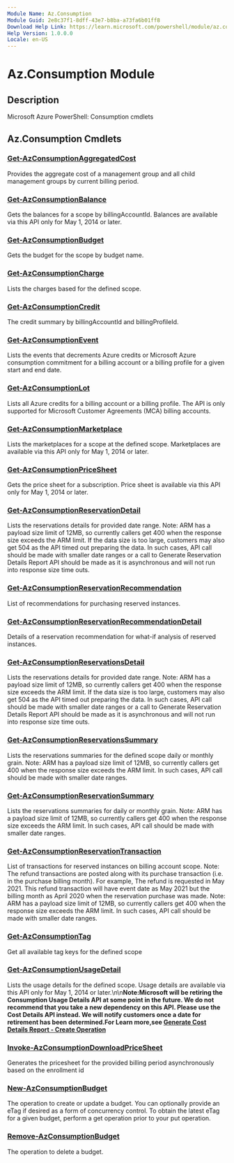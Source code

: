 ```yaml
---
Module Name: Az.Consumption
Module Guid: 2e8c37f1-8dff-43e7-b8ba-a73fa6b01ff8
Download Help Link: https://learn.microsoft.com/powershell/module/az.consumption
Help Version: 1.0.0.0
Locale: en-US
---
```


# Az.Consumption Module
## Description
Microsoft Azure PowerShell: Consumption cmdlets

## Az.Consumption Cmdlets
### [Get-AzConsumptionAggregatedCost](Get-AzConsumptionAggregatedCost.md)
Provides the aggregate cost of a management group and all child management groups by current billing period.

### [Get-AzConsumptionBalance](Get-AzConsumptionBalance.md)
Gets the balances for a scope by billingAccountId.
Balances are available via this API only for May 1, 2014 or later.

### [Get-AzConsumptionBudget](Get-AzConsumptionBudget.md)
Gets the budget for the scope by budget name.

### [Get-AzConsumptionCharge](Get-AzConsumptionCharge.md)
Lists the charges based for the defined scope.

### [Get-AzConsumptionCredit](Get-AzConsumptionCredit.md)
The credit summary by billingAccountId and billingProfileId.

### [Get-AzConsumptionEvent](Get-AzConsumptionEvent.md)
Lists the events that decrements Azure credits or Microsoft Azure consumption commitment for a billing account or a billing profile for a given start and end date.

### [Get-AzConsumptionLot](Get-AzConsumptionLot.md)
Lists all Azure credits for a billing account or a billing profile.
The API is only supported for Microsoft Customer Agreements (MCA) billing accounts.

### [Get-AzConsumptionMarketplace](Get-AzConsumptionMarketplace.md)
Lists the marketplaces for a scope at the defined scope.
Marketplaces are available via this API only for May 1, 2014 or later.

### [Get-AzConsumptionPriceSheet](Get-AzConsumptionPriceSheet.md)
Gets the price sheet for a subscription.
Price sheet is available via this API only for May 1, 2014 or later.

### [Get-AzConsumptionReservationDetail](Get-AzConsumptionReservationDetail.md)
Lists the reservations details for provided date range.
Note: ARM has a payload size limit of 12MB, so currently callers get 400 when the response size exceeds the ARM limit.
If the data size is too large, customers may also get 504 as the API timed out preparing the data.
In such cases, API call should be made with smaller date ranges or a call to Generate Reservation Details Report API should be made as it is asynchronous and will not run into response size time outs.

### [Get-AzConsumptionReservationRecommendation](Get-AzConsumptionReservationRecommendation.md)
List of recommendations for purchasing reserved instances.

### [Get-AzConsumptionReservationRecommendationDetail](Get-AzConsumptionReservationRecommendationDetail.md)
Details of a reservation recommendation for what-if analysis of reserved instances.

### [Get-AzConsumptionReservationsDetail](Get-AzConsumptionReservationsDetail.md)
Lists the reservations details for provided date range.
Note: ARM has a payload size limit of 12MB, so currently callers get 400 when the response size exceeds the ARM limit.
If the data size is too large, customers may also get 504 as the API timed out preparing the data.
In such cases, API call should be made with smaller date ranges or a call to Generate Reservation Details Report API should be made as it is asynchronous and will not run into response size time outs.

### [Get-AzConsumptionReservationsSummary](Get-AzConsumptionReservationsSummary.md)
Lists the reservations summaries for the defined scope daily or monthly grain.
Note: ARM has a payload size limit of 12MB, so currently callers get 400 when the response size exceeds the ARM limit.
In such cases, API call should be made with smaller date ranges.

### [Get-AzConsumptionReservationSummary](Get-AzConsumptionReservationSummary.md)
Lists the reservations summaries for daily or monthly grain.
Note: ARM has a payload size limit of 12MB, so currently callers get 400 when the response size exceeds the ARM limit.
In such cases, API call should be made with smaller date ranges.

### [Get-AzConsumptionReservationTransaction](Get-AzConsumptionReservationTransaction.md)
List of transactions for reserved instances on billing account scope.
Note: The refund transactions are posted along with its purchase transaction (i.e.
in the purchase billing month).
For example, The refund is requested in May 2021.
This refund transaction will have event date as May 2021 but the billing month as April 2020 when the reservation purchase was made.
Note: ARM has a payload size limit of 12MB, so currently callers get 400 when the response size exceeds the ARM limit.
In such cases, API call should be made with smaller date ranges.

### [Get-AzConsumptionTag](Get-AzConsumptionTag.md)
Get all available tag keys for the defined scope

### [Get-AzConsumptionUsageDetail](Get-AzConsumptionUsageDetail.md)
Lists the usage details for the defined scope.
Usage details are available via this API only for May 1, 2014 or later.\n\n**Note:Microsoft will be retiring the Consumption Usage Details API at some point in the future.
We do not recommend that you take a new dependency on this API.
Please use the Cost Details API instead.
We will notify customers once a date for retirement has been determined.For Learn more,see [Generate Cost Details Report - Create Operation](https://learn.microsoft.com/en-us/rest/api/cost-management/generate-cost-details-report/create-operation?tabs=HTTP)**

### [Invoke-AzConsumptionDownloadPriceSheet](Invoke-AzConsumptionDownloadPriceSheet.md)
Generates the pricesheet for the provided billing period asynchronously based on the enrollment id

### [New-AzConsumptionBudget](New-AzConsumptionBudget.md)
The operation to create or update a budget.
You can optionally provide an eTag if desired as a form of concurrency control.
To obtain the latest eTag for a given budget, perform a get operation prior to your put operation.

### [Remove-AzConsumptionBudget](Remove-AzConsumptionBudget.md)
The operation to delete a budget.

